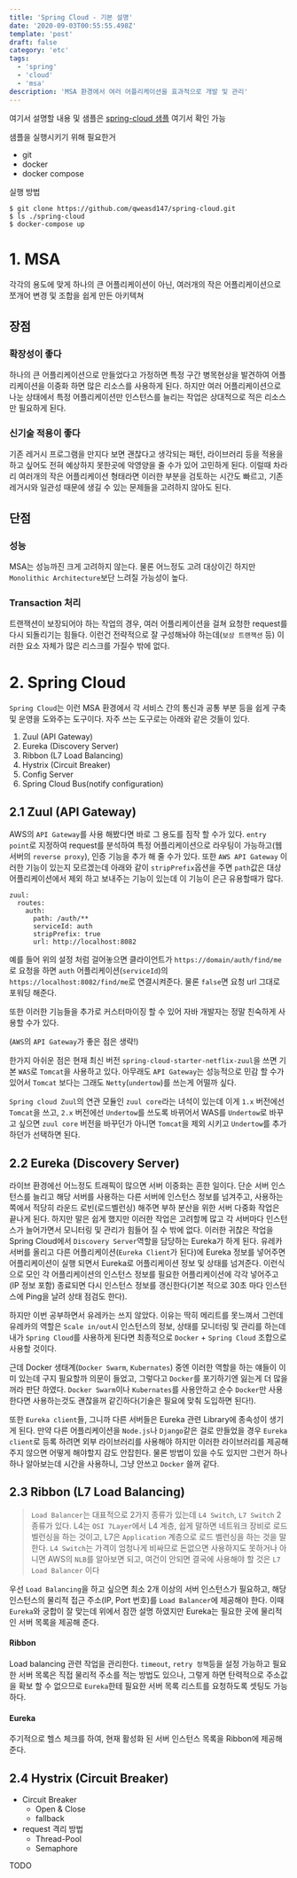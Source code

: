 ```yaml
---
title: 'Spring Cloud - 기본 설명'
date: '2020-09-03T00:55:55.498Z'
template: 'post'
draft: false
category: 'etc'
tags:
  - 'spring'
  - 'cloud'
  - 'msa'
description: 'MSA 환경에서 여러 어플리케이션을 효과적으로 개발 및 관리'
---
```


여기서 설명할 내용 및 샘플은 [spring-cloud 샘플](https://github.com/qweasd147/spring-cloud) 여기서 확인 가능

샘플을 실행시키기 위해 필요한거

- git
- docker
- docker compose

실행 방법

```
$ git clone https://github.com/qweasd147/spring-cloud.git
$ ls ./spring-cloud
$ docker-compose up
```

# 1. MSA

각각의 용도에 맞게 하나의 큰 어플리케이션이 아닌, 여러개의 작은 어플리케이션으로 쪼개어 변경 및 조합을 쉽게 만든 아키텍쳐

## 장점

### 확장성이 좋다

하나의 큰 어플리케이션으로 만들었다고 가정하면 특정 구간 병목현상을 발견하여 어플리케이션을 이중화 하면 많은 리소스를 사용하게 된다. 하지만 여러 어플리케이션으로 나눈 상태에서 특정 어플리케이션만 인스턴스를 늘리는 작업은 상대적으로 적은 리소스만 필요하게 된다.

### 신기술 적용이 좋다

기존 레거시 프로그램을 만지다 보면 괜찮다고 생각되는 패턴, 라이브러리 등을 적용을 하고 싶어도 전혀 예상하지 못한곳에 악영양을 줄 수가 있어 고민하게 된다.
이럴때 차라리 여러개의 작은 어플리케이션 형태라면 이러한 부분을 검토하는 시간도 빠르고, 기존 레거시와 일관성 때문에 생길 수 있는 문제들을 고려하지 않아도 된다.

## 단점

### 성능

MSA는 성능까진 크게 고려하지 않는다. 물론 어느정도 고려 대상이긴 하지만 `Monolithic Architecture`보단 느려질 가능성이 높다.

### Transaction 처리

트랜잭션이 보장되어야 하는 작업의 경우, 여러 어플리케이션을 걸쳐 요청한 request를 다시 되돌리기는 힘들다. 이런건 전략적으로 잘 구성해놔야 하는데(`보상 트랜잭션` 등) 이러한 요소 자체가 많은 리스크를 가질수 밖에 없다.

# 2. Spring Cloud

`Spring Cloud`는 이런 MSA 환경에서 각 서비스 간의 통신과 공통 부분 등을 쉽게 구축 및 운영을 도와주는 도구이다. 자주 쓰는 도구로는 아래와 같은 것들이 있다.

1. Zuul (API Gateway)
2. Eureka (Discovery Server)
3. Ribbon (L7 Load Balancing)
4. Hystrix (Circuit Breaker)
5. Config Server
6. Spring Cloud Bus(notify configuration)

## 2.1 Zuul (API Gateway)

AWS의 `API Gateway`를 사용 해봤다면 바로 그 용도를 짐작 할 수가 있다. `entry point`로 지정하여 request를 분석하여 특정 어플리케이션으로 라우팅이 가능하고(웹서버의 `reverse proxy`), 인증 기능을 추가 해 줄 수가 있다. 또한 `AWS API Gateway` 이러한 기능이 있는지 모르겠는데 아래와 같이 `stripPrefix`옵션을 주면 `path`값은 대상 어플리케이션에서 제외 하고 보내주는 기능이 있는데 이 기능이 은근 유용할때가 많다.

```
zuul:
  routes:
    auth:
      path: /auth/**
      serviceId: auth
      stripPrefix: true
      url: http://localhost:8082
```

예를 들어 위의 설정 처럼 걸어놓으면 클라이언트가 `https://domain/auth/find/me`로 요청을 하면 `auth` 어플리케이션(`serviceId`)의 `https://localhost:8082/find/me`로 연결시켜준다. 물론 `false`면 요청 url 그대로 포워딩 해준다.

또한 이러한 기능들을 추가로 커스터마이징 할 수 있어 자바 개발자는 정말 친숙하게 사용할 수가 있다.

(`AWS`의 `API Gateway`가 좋은 점은 생략!)

한가지 아쉬운 점은 현재 최신 버전 `spring-cloud-starter-netflix-zuul`을 쓰면 기본 `WAS`로 `Tomcat`을 사용하고 있다. 아무래도 `API Gateway`는 성능적으로 민감 할 수가 있어서 `Tomcat` 보다는 그래도 `Netty`(`undertow`)를 쓰는게 어떨까 싶다.

`Spring cloud Zuul`의 연관 모듈인 `zuul core`라는 녀석이 있는데 이게 `1.x` 버전에선 `Tomcat`을 쓰고, `2.x` 버전에선 `Undertow`를 쓰도록 바뀌어서 WAS를 `Undertow`로 바꾸고 싶으면 `zuul core` 버전을 바꾸던가 아니면 `Tomcat`을 제외 시키고 `Undertow`를 추가하던가 선택하면 된다.

## 2.2 Eureka (Discovery Server)

라이브 환경에선 어느정도 트래픽이 많으면 서버 이중화는 흔한 일이다. 단순 서버 인스턴스를 늘리고 해당 서버를 사용하는 다른 서버에 인스턴스 정보를 넘겨주고, 사용하는 쪽에서 적당히 라운드 로빈(로드벨런싱) 해주면 부하 분산을 위한 서버 다중화 작업은 끝나게 된다. 하지만 말은 쉽게 했지만 이러한 작업은 고려할께 많고 각 서버마다 인스턴스가 늘어가면서 모니터링 및 관리가 힘들어 질 수 밖에 없다. 이러한 귀찮은 작업을 Spring Cloud에서 `Discovery Server`역할을 담당하는 Eureka가 하게 된다. 유레카 서버를 올리고 다른 어플리케이션(`Eureka Client`가 된다)에 Eureka 정보를 넣어주면 어플리케이션이 실행 되면서 Eureka로 어플리케이션 정보 및 상태를 넘겨준다. 이런식으로 모인 각 어플리케이션의 인스턴스 정보를 필요한 어플리케이션에 각각 넣어주고(IP 정보 포함) 종료되면 다시 인스턴스 정보를 갱신한다(기본 적으로 30초 마다 인스턴스에 Ping을 날려 상태 점검도 한다).

하지만 이번 공부하면서 유레카는 쓰지 않았다. 이유는 딱히 메리트를 못느껴서 그런데 유레카의 역할은 `Scale in/out`시 인스턴스의 정보, 상태를 모니터링 및 관리를 하는데 내가 `Spring Cloud`를 사용하게 된다면 최종적으로 `Docker` + `Spring Cloud` 조합으로 사용할 것이다.

근데 Docker 생태계(`Docker Swarm`, `Kubernates`) 중엔 이러한 역할을 하는 얘들이 이미 있는데 구지 필요할까 의문이 들었고, 그렇다고 `Docker`를 포기하기엔 잃는게 더 많을꺼라 판단 하였다. `Docker Swarm`이나 `Kubernates`를 사용안하고 순수 `Docker`만 사용한다면 사용하는것도 괜찮을꺼 같긴하다(기술은 필요에 맞춰 도입하면 된다!).

또한 `Eureka client`들, 그니까 다른 서버들은 Eureka 관련 Library에 종속성이 생기게 된다. 만약 다른 어플리케이션을 `Node.js`나 `Django`같은 걸로 만들었을 경우 `Eureka client`로 등록 하려면 외부 라이브러리를 사용해야 하지만 이러한 라이브러리를 제공해주지 않으면 어떻게 해야할지 감도 안잡힌다. 물론 방법이 있을 수도 있지만 그런거 하나하나 알아보는데 시간을 사용하니, 그냥 안쓰고 `Docker` 쓸꺼 같다.

## 2.3 Ribbon (L7 Load Balancing)

> `Load Balancer`는 대표적으로 2가지 종류가 있는데 `L4 Switch`, `L7 Switch` 2 종류가 있다. L4는 `OSI 7Layer`에서 L4 계층, 쉽게 말하면 네트워크 장비로 로드 벨런싱을 하는 것이고, L7은 `Application` 계층으로 로드 벨런싱을 하는 것을 말한다. `L4 Switch`는 가격이 엄청나게 비싸므로 돈없으면 사용하지도 못하거나 아니면 AWS의 `NLB`를 알아보면 되고, 여건이 안되면 결국에 사용해야 할 것은 `L7 Load Balancer` 이다

우선 `Load Balancing`을 하고 싶으면 최소 2개 이상의 서버 인스턴스가 필요하고, 해당 인스턴스의 물리적 접근 주소(IP, Port 번호)를 `Load Balancer`에 제공해야 한다. 이때 `Eureka`와 궁합이 잘 맞는데 위에서 잠깐 설명 하였지만 Eureka는 필요한 곳에 물리적인 서버 목록을 제공해 준다.

#### Ribbon

Load balancing 관련 작업을 관리한다. `timeout`, `retry 정책`등을 설정 가능하고 필요한 서버 목록은 직접 물리적 주소를 적는 방법도 있으나, 그렇게 하면 탄력적으로 주소값을 확보 할 수 없으므로 `Eureka`한테 필요한 서버 목록 리스트를 요청하도록 셋팅도 가능하다.

#### Eureka

주기적으로 헬스 체크를 하여, 현재 활성화 된 서버 인스턴스 목록을 Ribbon에 제공해준다.

## 2.4 Hystrix (Circuit Breaker)

- Circuit Breaker
  - Open & Close
  - fallback
- request 격리 방법
  - Thread-Pool
  - Semaphore

TODO
